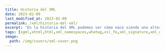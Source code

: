 ```yaml
---
title: Historia del XML
date: 2023-02-09
last_modified_at: 2023-02-09
permalink: /xml/historia-del-xml/
excerpt: "En la historia del XML podemos ver cómo nace siendo una alternativa al SGML para definir un nuevo estándar XHTML, pasando por todas sus especificaciones, hasta el día de hoy."
tags: [sgml,xhtml,html,xml_namespaces,whatwg,xsl_fo,xml_signature,xml_encryption,invisible_xml,xslt,xlink,xpath,xinclude]
image:
  path: /img/covers/xml-cover.png
---
```

